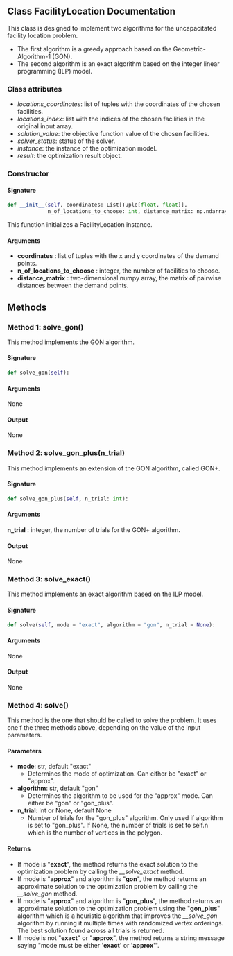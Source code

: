 ## Class FacilityLocation Documentation
This class is designed to implement two algorithms for the uncapacitated facility location problem. 
- The first algorithm is a greedy approach based on the Geometric-Algorithm-1 (GON). 
- The second algorithm is an exact algorithm based on the integer linear programming (ILP) model.

### Class attributes
- *locations_coordinates*: list of tuples with the coordinates of the chosen facilities.
- *locations_index*: list with the indices of the chosen facilities in the original input array.
- *solution_value*: the objective function value of the chosen facilities.
- *solver_status*: status of the solver.
- *instance*: the instance of the optimization model.
- *result*: the optimization result object.


### Constructor
#### Signature

```python
def __init__(self, coordinates: List[Tuple[float, float]], 
             n_of_locations_to_choose: int, distance_matrix: np.ndarray):
```
This function initializes a FacilityLocation instance.

#### Arguments
- **coordinates** : list of tuples with the x and y coordinates of the demand points.
- **n_of_locations_to_choose** : integer, the number of facilities to choose.
- **distance_matrix** : two-dimensional numpy array, the matrix of pairwise distances between the demand points.

## Methods
### Method 1: solve_gon()
This method implements the GON algorithm.

#### Signature

```python
def solve_gon(self):
```
#### Arguments
None

#### Output
None

### Method 2: solve_gon_plus(n_trial)
This method implements an extension of the GON algorithm, called GON+.

#### Signature

```python
def solve_gon_plus(self, n_trial: int):
```
#### Arguments
**n_trial** : integer, the number of trials for the GON+ algorithm.
#### Output
None

### Method 3: solve_exact()
This method implements an exact algorithm based on the ILP model.

#### Signature

```python
def solve(self, mode = "exact", algorithm = "gon", n_trial = None):
```
#### Arguments
None

#### Output
None

### Method 4: solve()
This method is the one that should be called to solve the problem. It uses one f the three methods above, depending on the value of the input parameters.

#### Parameters
- **mode**: str, default "exact"
  - Determines the mode of optimization. Can either be "exact" or "approx".
- **algorithm**: str, default "gon"
  - Determines the algorithm to be used for the "approx" mode. Can either be "gon" or "gon_plus".
- **n_trial**: int or None, default None
  - Number of trials for the "gon_plus" algorithm. Only used if algorithm is set to "gon_plus". If None, the number of trials is set to self.n which is the number of vertices in the polygon.

#### Returns
- If mode is "**exact**", the method returns the exact solution to the optimization problem by calling the *__solve_exact* method.
- If mode is "**approx**" and algorithm is "**gon**", the method returns an approximate solution to the optimization problem by calling the *__solve_gon* method.
- If mode is "**approx**" and algorithm is "**gon_plus**", the method returns an approximate solution to the optimization problem using the "**gon_plus**" algorithm which is a heuristic algorithm that improves the *__solve_gon* algorithm by running it multiple times with randomized vertex orderings. The best solution found across all trials is returned.
- If mode is not "**exact**" or "**approx**", the method returns a string message saying "mode must be either '**exact**' or '**approx**'".